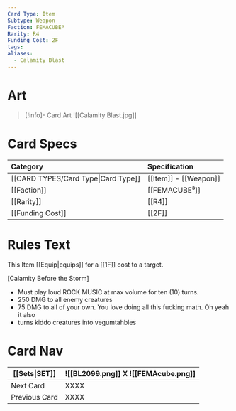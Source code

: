 ```yaml
---
Card Type: Item
Subtype: Weapon
Faction: FEMACUBE³
Rarity: R4
Funding Cost: 2F
tags: 
aliases:
  - Calamity Blast
---
```

# Art

> [!info]- Card Art
> ![[Calamity Blast.jpg]]

# Card Specs

| Category | Specification| 
| :--- | :--- |
| [[CARD TYPES/Card Type\|Card Type]] | [[Item]] - [[Weapon]] |  
| [[Faction]] | [[FEMACUBE³]] | 
| [[Rarity]] | [[R4]] |  
| [[Funding Cost]] | [[2F]] |  

# Rules Text

This Item [[Equip|equips]] for a [[1F]] cost to a target.  

[Calamity Before the Storm] 
- Must play loud ROCK MUSIC at max volume for ten (10) turns.
- 250 DMG to all enemy creatures
- 75 DMG to all of your own. You love doing all this fucking math. Oh yeah it also
- turns kiddo creatures into vegumtahbles

# Card Nav

| [[Sets\|SET]] |  ![[BL2099.png]] 𐌢 ![[FEMAcube.png]] |
| --- | --- |  
| Next Card | XXXX |  
| Previous Card | XXXX |  

